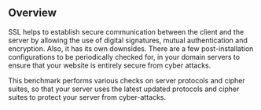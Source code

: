 ## Overview

SSL helps to establish secure communication between the client and the server by allowing the use of digital signatures, mutual authentication and encryption. Also, it has its own downsides. There are a few post-installation configurations to be periodically checked for, in your domain servers to ensure that your website is entirely secure from cyber attacks.

This benchmark performs various checks on server protocols and cipher suites, so that your server uses the latest updated protocols and cipher suites to protect your server from cyber-attacks.
